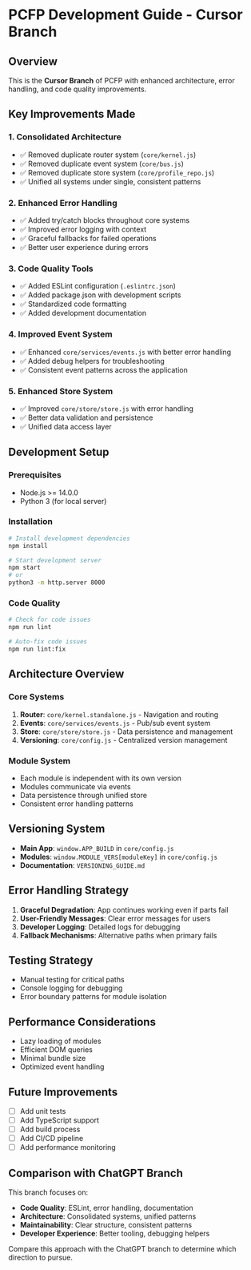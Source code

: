 # PCFP Development Guide - Cursor Branch

## Overview
This is the **Cursor Branch** of PCFP with enhanced architecture, error handling, and code quality improvements.

## Key Improvements Made

### 1. **Consolidated Architecture**
- ✅ Removed duplicate router system (`core/kernel.js`)
- ✅ Removed duplicate event system (`core/bus.js`)
- ✅ Removed duplicate store system (`core/profile_repo.js`)
- ✅ Unified all systems under single, consistent patterns

### 2. **Enhanced Error Handling**
- ✅ Added try/catch blocks throughout core systems
- ✅ Improved error logging with context
- ✅ Graceful fallbacks for failed operations
- ✅ Better user experience during errors

### 3. **Code Quality Tools**
- ✅ Added ESLint configuration (`.eslintrc.json`)
- ✅ Added package.json with development scripts
- ✅ Standardized code formatting
- ✅ Added development documentation

### 4. **Improved Event System**
- ✅ Enhanced `core/services/events.js` with better error handling
- ✅ Added debug helpers for troubleshooting
- ✅ Consistent event patterns across the application

### 5. **Enhanced Store System**
- ✅ Improved `core/store/store.js` with error handling
- ✅ Better data validation and persistence
- ✅ Unified data access layer

## Development Setup

### Prerequisites
- Node.js >= 14.0.0
- Python 3 (for local server)

### Installation
```bash
# Install development dependencies
npm install

# Start development server
npm start
# or
python3 -m http.server 8000
```

### Code Quality
```bash
# Check for code issues
npm run lint

# Auto-fix code issues
npm run lint:fix
```

## Architecture Overview

### Core Systems
1. **Router**: `core/kernel.standalone.js` - Navigation and routing
2. **Events**: `core/services/events.js` - Pub/sub event system
3. **Store**: `core/store/store.js` - Data persistence and management
4. **Versioning**: `core/config.js` - Centralized version management

### Module System
- Each module is independent with its own version
- Modules communicate via events
- Data persistence through unified store
- Consistent error handling patterns

## Versioning System
- **Main App**: `window.APP_BUILD` in `core/config.js`
- **Modules**: `window.MODULE_VERS[moduleKey]` in `core/config.js`
- **Documentation**: `VERSIONING_GUIDE.md`

## Error Handling Strategy
1. **Graceful Degradation**: App continues working even if parts fail
2. **User-Friendly Messages**: Clear error messages for users
3. **Developer Logging**: Detailed logs for debugging
4. **Fallback Mechanisms**: Alternative paths when primary fails

## Testing Strategy
- Manual testing for critical paths
- Console logging for debugging
- Error boundary patterns for module isolation

## Performance Considerations
- Lazy loading of modules
- Efficient DOM queries
- Minimal bundle size
- Optimized event handling

## Future Improvements
- [ ] Add unit tests
- [ ] Add TypeScript support
- [ ] Add build process
- [ ] Add CI/CD pipeline
- [ ] Add performance monitoring

## Comparison with ChatGPT Branch
This branch focuses on:
- **Code Quality**: ESLint, error handling, documentation
- **Architecture**: Consolidated systems, unified patterns
- **Maintainability**: Clear structure, consistent patterns
- **Developer Experience**: Better tooling, debugging helpers

Compare this approach with the ChatGPT branch to determine which direction to pursue.
